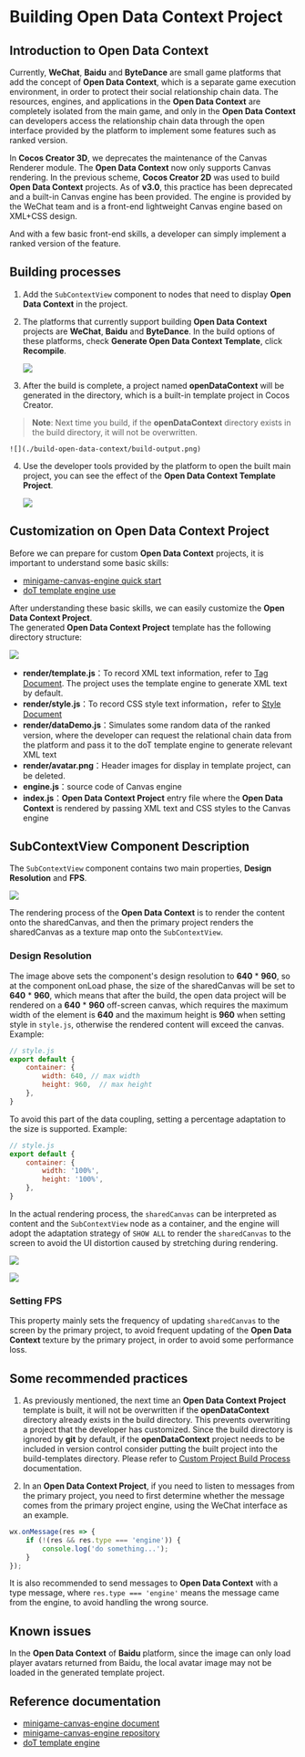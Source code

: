 # Building Open Data Context Project

## Introduction to Open Data Context

Currently, **WeChat**, **Baidu** and **ByteDance** are small game platforms that add the concept of **Open Data Context**, which is a separate game execution environment, in order to protect their social relationship chain data. The resources, engines, and applications in the **Open Data Context** are completely isolated from the main game, and only in the **Open Data Context** can developers access the relationship chain data through the open interface provided by the platform to implement some features such as ranked version.

In **Cocos Creator 3D**, we deprecates the maintenance of the Canvas Renderer module. The **Open Data Context** now only supports Canvas rendering.
In the previous scheme, **Cocos Creator 2D** was used to build **Open Data Context** projects. As of **v3.0**, this practice has been deprecated and a built-in Canvas engine has been provided. The engine is provided by the WeChat team and is a front-end lightweight Canvas engine based on XML+CSS design.

And with a few basic front-end skills, a developer can simply implement a ranked version of the feature.

## Building processes

1. Add the `SubContextView` component to nodes that need to display **Open Data Context** in the project.

2. The platforms that currently support building **Open Data Context** projects are **WeChat**, **Baidu** and **ByteDance**. In the build options of these platforms, check **Generate Open Data Context Template**, click **Recompile**.

    ![](./build-open-data-context/generate-template.png)

3. After the build is complete, a project named **openDataContext** will be generated in the directory, which is a built-in template project in Cocos Creator.  
> **Note**: Next time you build, if the **openDataContext** directory exists in the build directory, it will not be overwritten.

    ![](./build-open-data-context/build-output.png)

4. Use the developer tools provided by the platform to open the built main project, you can see the effect of the **Open Data Context Template Project**.

    ![](./build-open-data-context/show-in-devtool.png)

## Customization on Open Data Context Project

Before we can prepare for custom **Open Data Context** projects, it is important to understand some basic skills:
- [minigame-canvas-engine quick start](https://wechat-miniprogram.github.io/minigame-canvas-engine/api/guide.html#%E5%AE%89%E8%A3%85)
- [doT template engine use](http://olado.github.io/doT/?spm=a2c6h.12873639.0.0.36f45227oKu0XO)

After understanding these basic skills, we can easily customize the **Open Data Context Project**.  
The generated **Open Data Context Project** template has the following directory structure:

![](./build-open-data-context/folder-structure.png)

- **render/template.js**：To record XML text information, refer to [Tag Document](https://wechat-miniprogram.github.io/minigame-canvas-engine/api/tags.html#%E6%A0%87%E7%AD%BE%E5%88%97%E8%A1%A8). The project uses the template engine to generate XML text by default.
- **render/style.js**：To record CSS style text information，refer to [Style Document](https://wechat-miniprogram.github.io/minigame-canvas-engine/api/style.html#%E5%B8%83%E5%B1%80)
- **render/dataDemo.js**：Simulates some random data of the ranked version, where the developer can request the relational chain data from the platform and pass it to the doT template engine to generate relevant XML text
- **render/avatar.png**：Header images for display in template project, can be deleted.
- **engine.js**：source code of Canvas engine
- **index.js**：**Open Data Context Project** entry file where the **Open Data Context** is rendered by passing XML text and CSS styles to the Canvas engine

## SubContextView Component Description

The `SubContextView` component contains two main properties, **Design Resolution** and **FPS**.

![](./build-open-data-context/sub-context-view.png)

The rendering process of the **Open Data Context** is to render the content onto the sharedCanvas, and then the primary project renders the sharedCanvas as a texture map onto the `SubContextView`.  

### Design Resolution

The image above sets the component's design resolution to **640** * **960**, so at the component onLoad phase, the size of the sharedCanvas will be set to **640** * **960**, which means that after the build, the open data project will be rendered on a **640** * **960** off-screen canvas, which requires the maximum width of the element is **640** and the maximum height is **960** when setting style in `style.js`, otherwise the rendered content will exceed the canvas. Example:

```js
// style.js
export default {
    container: {
        width: 640, // max width
        height: 960,  // max height
    },
}
```

To avoid this part of the data coupling, setting a percentage adaptation to the size is supported. Example:

```js
// style.js
export default {
    container: {
        width: '100%',
        height: '100%',
    },
}
```

In the actual rendering process, the `sharedCanvas` can be interpreted as content and the `SubContextView` node as a container, and the engine will adopt the adaptation strategy of `SHOW ALL` to render the `sharedCanvas` to the screen to avoid the UI distortion caused by stretching during rendering.

![](./build-open-data-context/adaption-1.png)

![](./build-open-data-context/adaption-2.png)

### Setting FPS

This property mainly sets the frequency of updating `sharedCanvas` to the screen by the primary project, to avoid frequent updating of the **Open Data Context** texture by the primary project, in order to avoid some performance loss.

## Some recommended practices

1. As previously mentioned, the next time an **Open Data Context Project** template is built, it will not be overwritten if the **openDataContext** directory already exists in the build directory. This prevents overwriting a project that the developer has customized. Since the build directory is ignored by **git** by default, if the **openDataContext** project needs to be included in version control consider putting the built project into the build-templates directory. Please refer to [Custom Project Build Process](./custom-project-build-template.md) documentation.

2. In an **Open Data Context Project**, if you need to listen to messages from the primary project, you need to first determine whether the message comes from the primary project engine, using the WeChat interface as an example.

```js
wx.onMessage(res => {
    if (!(res && res.type === 'engine')) {
        console.log('do something...');
    }
});
```

It is also recommended to send messages to **Open Data Context** with a type message, where `res.type === 'engine'` means the message came from the engine, to avoid handling the wrong source.

## Known issues

In the **Open Data Context** of **Baidu** platform, since the image can only load player avatars returned from Baidu, the local avatar image may not be loaded in the generated template project.

## Reference documentation

- [minigame-canvas-engine document](https://wechat-miniprogram.github.io/minigame-canvas-engine/)
- [minigame-canvas-engine repository](https://github.com/wechat-miniprogram/minigame-canvas-engine)
- [doT template engine](http://olado.github.io/doT/?spm=a2c6h.12873639.0.0.36f45227oKu0XO)
